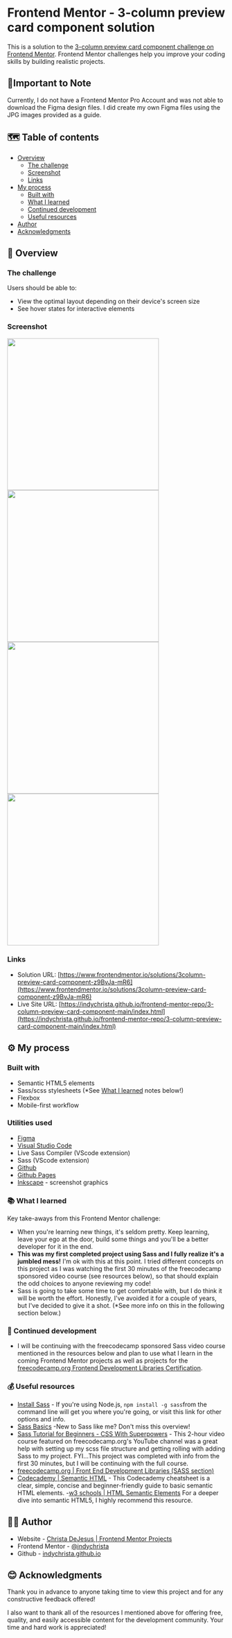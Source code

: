 # Frontend Mentor - 3-column preview card component solution

This is a solution to the [3-column preview card component challenge on Frontend Mentor](https://www.frontendmentor.io/challenges/3column-preview-card-component-pH92eAR2-). Frontend Mentor challenges help you improve your coding skills by building realistic projects. 

## 📝Important to Note

Currently, I do not have a Frontend Mentor Pro Account and was not able to download the Figma design files. I did create my own Figma files using the JPG images provided as a guide.

## 🗺️ Table of contents

- [Overview](#🧭-overview)
  - [The challenge](#the-challenge)
  - [Screenshot](#screenshot)
  - [Links](#links)
- [My process](#⚙️-my-process)
  - [Built with](#built-with)
  - [What I learned](#📚-what-i-learned)
  - [Continued development](#🚀-continued-development)
  - [Useful resources](#💰-useful-resources)
- [Author](#👩‍💻-author)
- [Acknowledgments](#😊-acknowledgments)

## 🧭 Overview

### The challenge

Users should be able to:

- View the optimal layout depending on their device's screen size
- See hover states for interactive elements

### Screenshot

<img src="./images/3column-preview-card-figma.png" width="350">
<img src="./images/3column-preview-card-mobile.png" width="350">
<img src="./images/3column-preview-card-dsktp.png" width="350">
<img src="./images/3column-preview-card-active.png" width="350">

### Links

- Solution URL: [https://www.frontendmentor.io/solutions/3column-preview-card-component-z9BvJa-mR6](https://www.frontendmentor.io/solutions/3column-preview-card-component-z9BvJa-mR6)
- Live Site URL: [https://indychrista.github.io/frontend-mentor-repo/3-column-preview-card-component-main/index.html](https://indychrista.github.io/frontend-mentor-repo/3-column-preview-card-component-main/index.html)

## ⚙️ My process

### Built with

- Semantic HTML5 elements
- Sass/scss stylesheets (*See [What I learned](#📚-what-i-learned) notes below!)
- Flexbox
- Mobile-first workflow

### Utilities used

- [Figma](https://www.figma.com) 
- [Visual Studio Code](https://code.visualstudio.com)
- Live Sass Compiler (VScode extension)
- Sass (VScode extension)
- [Github](https://github.com)
- [Github Pages](https://https://pages.github.com/)
- [Inkscape](https://inkscape.org) - screenshot graphics

### 📚 What I learned

Key take-aways from this Frontend Mentor challenge:

-  When you're learning new things, it's seldom pretty. Keep learning, leave your ego at the door, build some things and you'll be a better developer for it in the end.
-  <strong>This was my first completed project using Sass and I fully realize it's a jumbled mess!</strong> I'm ok with this at this point. I tried different concepts on this project as I was watching the first 30 minutes of the freecodecamp sponsored video course (see resources below), so that should explain the odd choices to anyone reviewing my code!
-  Sass is going to take some time to get comfortable with, but I do think it will be worth the effort.  Honestly, I've avoided it for a couple of years, but I've decided to give it a shot. (*See more info on this in the following section below.) 

### 🚀 Continued development

-  I will be continuing with the freecodecamp sponsored Sass video course mentioned in the resources below and plan to use what I learn in the coming Frontend Mentor projects as well as projects for the [freecodecamp.org Frontend Development Libraries Certification](https://freecodecamp.org/learn/front-end-development-libraries/).

### 💰 Useful resources

- [Install Sass](https://sass-lang.com/install) - If you're using Node.js, ``npm install -g sass``from the command line will get you where you're going, or visit this link for other options and info.
- [Sass Basics](https://sass-lang.com/guide) -New to Sass like me? Don't miss this overview!
- [Sass Tutorial for Beginners - CSS With Superpowers](https://youtu.be/_a5j7KoflTs) - This 2-hour video course featured on freecodecamp.org's YouTube channel was a great help with setting up my scss file structure and getting rolling with adding Sass to my project. FYI...This project was completed with info from the first 30 minutes, but I will be continuing with the full course.
- [freecodecamp.org | Front End Development Libraries (SASS section)](https://freecodecamp.org/learn/front-end-development-libraries/)
- [Codecademy | Semantic HTML](https://codecademy.com/learn/learn-html/modules/learn-semantic-html/cheatsheet) - This Codecademy cheatsheet is a clear, simple, concise and beginner-friendly guide to basic semantic HTML elements.
-[w3 schools | HTML Semantic Elements](https://w3schools.com/html/html5_semantic_elements.asp) For a deeper dive into semantic HTML5, I highly recommend this resource.

## 👩‍💻 Author

- Website - [Christa DeJesus | Frontend Mentor Projects](https://indychrista.github.io/frontend-mentor-repo/)
- Frontend Mentor - [@indychrista](https://www.frontendmentor.io/profile/indychrista)
- Github - [indychrista.github.io](https://indychrista.github.io)

## 😊 Acknowledgments

Thank you in advance to anyone taking time to view this project and for any constructive feedback offered!

I also want to thank all of the resources I mentioned above for offering free, quality, and easily accessible content for the development community. Your time and hard work is appreciated!
